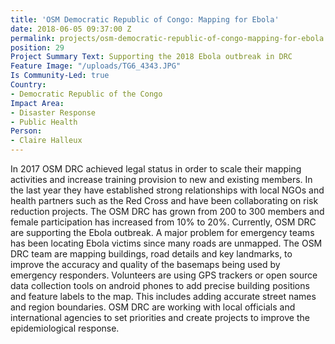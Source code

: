 ```yaml
---
title: 'OSM Democratic Republic of Congo: Mapping for Ebola'
date: 2018-06-05 09:37:00 Z
permalink: projects/osm-democratic-republic-of-congo-mapping-for-ebola
position: 29
Project Summary Text: Supporting the 2018 Ebola outbreak in DRC
Feature Image: "/uploads/TG6_4343.JPG"
Is Community-Led: true
Country:
- Democratic Republic of the Congo
Impact Area:
- Disaster Response
- Public Health
Person:
- Claire Halleux
---
```


In 2017 OSM DRC achieved legal status in order to scale their mapping activities and increase training provision to new and existing members. In the last year they have established strong relationships with local NGOs and health partners such as the Red Cross and have been collaborating on risk reduction projects. The OSM DRC has grown from 200 to 300 members and female participation has increased from 10% to 20%. Currently, OSM DRC are supporting the Ebola outbreak. A major problem for emergency teams has been locating Ebola victims since many roads are unmapped. The OSM DRC team are mapping buildings, road details and key landmarks, to improve the accuracy and quality of the basemaps being used by emergency responders. Volunteers are using GPS trackers or open source data collection tools on android phones to add precise building positions and feature labels to the map. This includes adding accurate street names and region boundaries. OSM DRC are working with local officials and international agencies to set priorities and create projects to improve the epidemiological response.